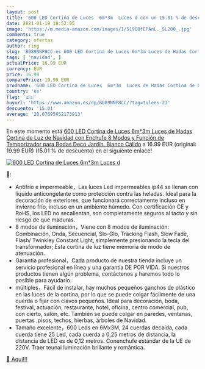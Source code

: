 ```yaml
---
layout: post
title: '600 LED Cortina de Luces  6m*3m  Luces d con un 15.01 % de descuento'
date: 2021-01-19 18:52:05
image: 'https://m.media-amazon.com/images/I/519QOfEPAnL._SL200_.jpg'
comments: true
category: ofertas
author: ring
slug: 'B089NNP8CC-es 600 LED Cortina de Luces 6m*3m Luces de Hadas Cortina de...'
tags: [ 'navidad', ]
actualPrice: 16.99 EUR
currency: EUR
price: 16.99
comparePrice: 19.99 EUR
prodname: '600 LED Cortina de Luces  6m*3m  Luces de Hadas Cortina de Luz de Navidad con Enchufe  8 Modos y Función de Temporizador para Bodas Deco  Jardín. Blanco Cálido'
country: 'es'
flag: '🇪🇸'
buyurl: 'https://www.amazon.es/dp/B089NNP8CC/?tag=tolees-21'
descuento: '15.01'
average: '20.07695652173913'
---
```


En este momento está [600 LED Cortina de Luces  6m*3m  Luces de Hadas Cortina de Luz de Navidad con Enchufe  8 Modos y Función de Temporizador para Bodas Deco  Jardín. Blanco Cálido](https://www.amazon.es/dp/B089NNP8CC/?tag=tolees-21) a 16.99 EUR (original: 19.99 EUR) (15.01 %  de descuento) en el siguiente enlace!

[![600 LED Cortina de Luces  6m*3m  Luces d](https://m.media-amazon.com/images/I/519QOfEPAnL._SL200_.jpg)](https://www.amazon.es/dp/B089NNP8CC/?tag=tolees-21)

🔎:

- Antifrío e impermeable，Las luces Led impermeables ip44 se llenan con líquido anticongelante como protección contra las heladas. Ideal para la decoración de exteriores, que funcionará correctamente incluso en invierno frío, incluso en un ambiente húmedo. Con certificación CE y RoHS, los LED no secalientan, son completamente seguros al tacto y sin riesgo de que maduras.
- 8 modos de iluminación，Viene con 8 modos de iluminación: Combinación, Onda, Secuencial, Slo-Glo, Tracking Flash, Slow Fade, Flash/ Twinkley Constant Light, simplemente presionando la tecla del transformador; Esta cortina de luz tiene memoria de modo de atenuación.
- Garantía profesional，Cada producto de nuestra tienda incluye un servicio profesional en línea y una garantía DE POR VIDA. Si nuestros productos tienen algún problema, contáctenos y haremos todo lo posible para ayudarlo.
- múltiples，Fácil de instalar, hay muchos pequeños ganchos de plástico en las luces de la cortina, por lo que se puede colgar fácilmente de una cuerda o fijar con clavos pequeños. Ideal para decoración, boda, festival, actuación, restaurante, hotel, oficina, centro comercial, pub, con cierto, salón, etc. También se puede colgar en paredes, ventanas, puertas ,pisos, techos, hierbas, árboles de Navidad.
- Tamaño excelente，600 Leds en 6Mx3M, 24 cuerdas decaída, cada cuerda tiene 25 Led, cada cuerda a 0,25 metros de distancia, la distancia de LED es de 0,12 metros. Conenchufe estándar de la UE de 220V. Traer teunai luminación brillante y romántica.

[🛒 Aquí!!!](https://www.amazon.es/dp/B089NNP8CC/?tag=tolees-21)
